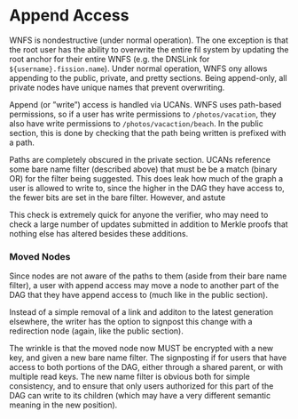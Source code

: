 # Append Access

WNFS is nondestructive \(under normal operation\). The one exception is that the root user has the ability to overwrite the entire fil system by updating the root anchor for their entire WNFS \(e.g. the DNSLink for `${username}.fission.name`\). Under normal operation, WNFS ony allows appending to the public, private, and pretty sections. Being append-only, all private nodes have unique names that prevent overwriting.

Append \(or ”write”\) access is handled via UCANs. WNFS uses path-based permissions, so if a user has write permissions to `/photos/vacation`, they also have write permissions to `/photos/vacaction/beach`. In the public section, this is done by checking that the path being written is prefixed with a path.

Paths are completely obscured in the private section. UCANs reference some bare name filter \(described above\) that must be be a match \(binary OR\) for the filter being suggested. This does leak how much of the graph a user is allowed to write to, since the higher in the DAG they have access to, the fewer bits are set in the bare filter. However, and astute 

This check is extremely quick for anyone the verifier, who may need to check a large number of updates submitted in addition to Merkle proofs that nothing else has altered besides these additions.

### Moved Nodes

Since nodes are not aware of the paths to them \(aside from their bare name filter\), a user with append access may move a node to another part of the DAG that they have append access to \(much like in the public section\).

Instead of a simple removal of a link and additon to the latest generation elsewhere, the writer has the option to signpost this change with a redirection node \(again, like the public section\).

The wrinkle is that the moved node now MUST be encrypted with a new key, and given a new bare name filter. The signposting if for users that have access to both portions of the DAG, either through a shared parent, or with multiple read keys. The new name filter is obvious both for simple consistency, and to ensure that only users authorized for this part of the DAG can write to its children \(which may have a very different semantic meaning in the new position\).

